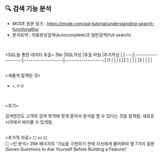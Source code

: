 ## 🔍 검색 기능 분석
- MODE 원본 링크 : https://mode.com/sql-tutorial/understanding-search-functionality/
- 분석요약 : 자동완성검색(autocomplete)과 일반검색(full search)  
<br>

<SQL을 통한 데이터 추출>
|No |SQL작성 |추출 파일 |추가작성 |
|:---:|:-------------------:|:-------------------:|:-------------------:|
|1 |[]() |[]() | |
|2 |[]() |[]() | |
|3 |[]() |[]() | |
<br>
<br>  

<새롭게 알게된 것>  
- ㄴㅇㄹ  
<br>  

<후기>   
  
검색엔진도 고객의 검색 목적에 맞게 뜯어서 분석을 할 수 있다는 것을 알게됨. 새로운 시각에서 바라볼 수 있게됨.
<br><br>    

<추가적 자료> ☐ or ☑    
☐ <린 분석> 266 페이지의 '기능을 구현하기 전에 자신에게 물어봐야 할 7가지 질문(Seven Questions to Ask Yourself Before Building a Feature)'
